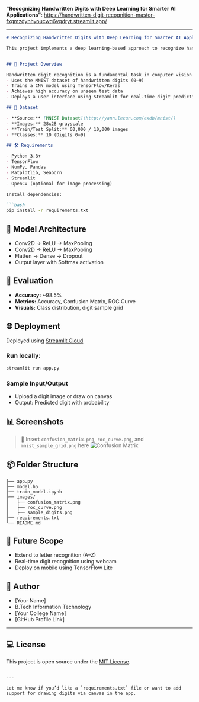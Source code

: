 **"Recognizing Handwritten Digits with Deep Learning for Smarter AI Applications"**:
https://handwritten-digit-recognition-master-fxgmzdynhyoucwq6vqdryt.streamlit.app/

---
````markdown
# Recognizing Handwritten Digits with Deep Learning for Smarter AI Applications

This project implements a deep learning-based approach to recognize handwritten digits using the MNIST dataset. It leverages Convolutional Neural Networks (CNNs) to achieve high accuracy and is deployed via a simple Streamlit web interface.


## 🚀 Project Overview

Handwritten digit recognition is a fundamental task in computer vision and artificial intelligence. This project:
- Uses the MNIST dataset of handwritten digits (0–9)
- Trains a CNN model using TensorFlow/Keras
- Achieves high accuracy on unseen test data
- Deploys a user interface using Streamlit for real-time digit prediction

## 📁 Dataset

- **Source:** [MNIST Dataset](http://yann.lecun.com/exdb/mnist/)
- **Images:** 28x28 grayscale
- **Train/Test Split:** 60,000 / 10,000 images
- **Classes:** 10 (Digits 0–9)

## 🛠️ Requirements

- Python 3.8+
- TensorFlow
- NumPy, Pandas
- Matplotlib, Seaborn
- Streamlit
- OpenCV (optional for image processing)

Install dependencies:

```bash
pip install -r requirements.txt
````

## 🧠 Model Architecture

* Conv2D → ReLU → MaxPooling
* Conv2D → ReLU → MaxPooling
* Flatten → Dense → Dropout
* Output layer with Softmax activation

## 🧪 Evaluation

* **Accuracy:** \~98.5%
* **Metrics:** Accuracy, Confusion Matrix, ROC Curve
* **Visuals:** Class distribution, digit sample grid

## 🌐 Deployment

Deployed using [Streamlit Cloud](https://streamlit.io/cloud)

### Run locally:

```bash
streamlit run app.py
```

### Sample Input/Output

* Upload a digit image or draw on canvas
* Output: Predicted digit with probability

## 📊 Screenshots

> 📌 Insert `confusion_matrix.png`, `roc_curve.png`, and `mnist_sample_grid.png` here
> ![Confusion Matrix](images/confusion_matrix.png)

## 📦 Folder Structure

```
├── app.py
├── model.h5
├── train_model.ipynb
├── images/
│   ├── confusion_matrix.png
│   ├── roc_curve.png
│   ├── sample_digits.png
├── requirements.txt
└── README.md
```

## 🔮 Future Scope

* Extend to letter recognition (A–Z)
* Real-time digit recognition using webcam
* Deploy on mobile using TensorFlow Lite

## 👤 Author

* \[Your Name]
* B.Tech Information Technology
* \[Your College Name]
* \[GitHub Profile Link]

---

## 💻 License

This project is open source under the [MIT License](LICENSE).

```

---

Let me know if you’d like a `requirements.txt` file or want to add support for drawing digits via canvas in the app.
```
